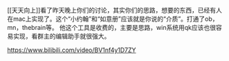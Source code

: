 [[天天向上]]看了昨天晚上你们的讨论，其实你们的思路，想要的东西，已经有人在mac上实现了。这个“小约翰”和“如意册”应该就是你说的“介质”。打通了ob，mn，thebrain等。
他这个工具是收费的，主要是思路，win系统用qk应该也很容易实现，看群主的编辑助手就很强大。

https://www.bilibili.com/video/BV1nf4y1D7ZY